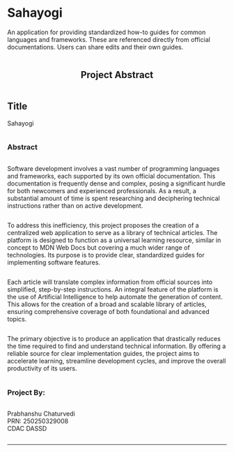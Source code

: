 # Sahayogi
An application for providing standardized how-to guides for common languages and frameworks. These are referenced directly from official documentations. Users can share edits and their own guides.

<div style="display: flex; justify-content: center;">

## Project Abstract

</div>

## Title
Sahayogi

<div style="display: flex; flex-direction: column; justify-content: space-between;">

### Abstract
Software development involves a vast number of programming languages and frameworks, each supported by its own official documentation. This documentation is frequently dense and complex, posing a significant hurdle for both newcomers and experienced professionals. As a result, a substantial amount of time is spent researching and deciphering technical instructions rather than on active development.

To address this inefficiency, this project proposes the creation of a centralized web application to serve as a library of technical articles. The platform is designed to function as a universal learning resource, similar in concept to MDN Web Docs but covering a much wider range of technologies. Its purpose is to provide clear, standardized guides for implementing software features.

Each article will translate complex information from official sources into simplified, step-by-step instructions. An integral feature of the platform is the use of Artificial Intelligence to help automate the generation of content. This allows for the creation of a broad and scalable library of articles, ensuring comprehensive coverage of both foundational and advanced topics.

The primary objective is to produce an application that drastically reduces the time required to find and understand technical information. By offering a reliable source for clear implementation guides, the project aims to accelerate learning, streamline development cycles, and improve the overall productivity of its users.

### Project By:
Prabhanshu Chaturvedi<br/>
PRN: 250250329008<br/>
CDAC DASSD

---
</div>

<div style="page-break-after: always;"></div>

